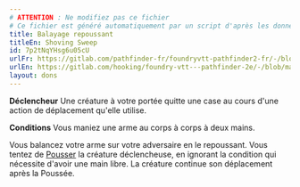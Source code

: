 ```yaml
---
# ATTENTION : Ne modifiez pas ce fichier
# Ce fichier est généré automatiquement par un script d'après les données du module Foundry VTT officiel et de sa traduction
title: Balayage repoussant
titleEn: Shoving Sweep
id: 7p2tNqYHsg6u05cU
urlFr: https://gitlab.com/pathfinder-fr/foundryvtt-pathfinder2-fr/-/blob/master/data/feats/7p2tNqYHsg6u05cU.htm
urlEn: https://gitlab.com/hooking/foundry-vtt---pathfinder-2e/-/blob/master/packs/data/feats.db/shoving-sweep.json
layout: dons
---
```

**Déclencheur** Une créature à votre portée quitte une case au cours d'une action de déplacement qu'elle utilise.

**Conditions** Vous maniez une arme au corps à corps à deux mains.

Vous balancez votre arme sur votre adversaire en le repoussant. Vous tentez de [Pousser](../actions/pousser.html) la créature déclencheuse, en ignorant la condition qui nécessite d'avoir une main libre. La créature continue son déplacement après la Poussée.
